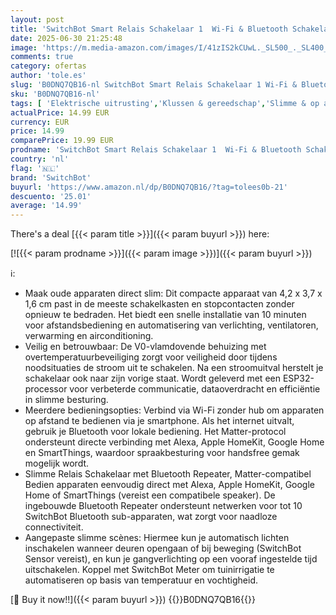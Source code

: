 ```yaml
---
layout: post
title: 'SwitchBot Smart Relais Schakelaar 1  Wi-Fi & Bluetooth Schakelaar werkt met Alexa/Apple HomeKit/Google Home/Matter  2 4 GHz  Home Automation 16A'
date: 2025-06-30 21:25:48
image: 'https://m.media-amazon.com/images/I/41zIS2kCUwL._SL500_._SL400_.jpg'
comments: true
category: ofertas
author: 'tole.es'
slug: 'B0DNQ7QB16-nl SwitchBot Smart Relais Schakelaar 1 Wi-Fi & Bluetooth...'
sku: 'B0DNQ7QB16-nl'
tags: [ 'Elektrische uitrusting','Klussen & gereedschap','Slimme & op afstand bedienbare stekkers','Stopcontacten & accessoires','switchbot','🇳🇱', ]
actualPrice: 14.99 EUR
currency: EUR
price: 14.99
comparePrice: 19.99 EUR
prodname: 'SwitchBot Smart Relais Schakelaar 1  Wi-Fi & Bluetooth Schakelaar werkt met Alexa/Apple HomeKit/Google Home/Matter  2 4 GHz  Home Automation 16A'
country: 'nl'
flag: '🇳🇱'
brand: 'SwitchBot'
buyurl: 'https://www.amazon.nl/dp/B0DNQ7QB16/?tag=tolees0b-21'
descuento: '25.01'
average: '14.99'
---
```


There's a deal [{{< param title >}}]({{< param buyurl >}})  here:

[![{{< param prodname >}}]({{< param image >}})]({{< param buyurl >}})

ℹ️:

- Maak oude apparaten direct slim: Dit compacte apparaat van 4,2 x 3,7 x 1,6 cm past in de meeste schakelkasten en stopcontacten zonder opnieuw te bedraden. Het biedt een snelle installatie van 10 minuten voor afstandsbediening en automatisering van verlichting, ventilatoren, verwarming en airconditioning.
- Veilig en betrouwbaar: De V0-vlamdovende behuizing met overtemperatuurbeveiliging zorgt voor veiligheid door tijdens noodsituaties de stroom uit te schakelen. Na een stroomuitval herstelt je schakelaar ook naar zijn vorige staat. Wordt geleverd met een ESP32-processor voor verbeterde communicatie, dataoverdracht en efficiëntie in slimme besturing.
- Meerdere bedieningsopties: Verbind via Wi-Fi zonder hub om apparaten op afstand te bedienen via je smartphone. Als het internet uitvalt, gebruik je Bluetooth voor lokale bediening. Het Matter-protocol ondersteunt directe verbinding met Alexa, Apple HomeKit, Google Home en SmartThings, waardoor spraakbesturing voor handsfree gemak mogelijk wordt.
- Slimme Relais Schakelaar met Bluetooth Repeater, Matter-compatibel Bedien apparaten eenvoudig direct met Alexa, Apple HomeKit, Google Home of SmartThings (vereist een compatibele speaker). De ingebouwde Bluetooth Repeater ondersteunt netwerken voor tot 10 SwitchBot Bluetooth sub-apparaten, wat zorgt voor naadloze connectiviteit.
- Aangepaste slimme scènes: Hiermee kun je automatisch lichten inschakelen wanneer deuren opengaan of bij beweging (SwitchBot Sensor vereist), en kun je gangverlichting op een vooraf ingestelde tijd uitschakelen. Koppel met SwitchBot Meter om tuinirrigatie te automatiseren op basis van temperatuur en vochtigheid.

[🛒 Buy it now!!]({{< param buyurl >}})
{{<world>}}B0DNQ7QB16{{</world>}}
